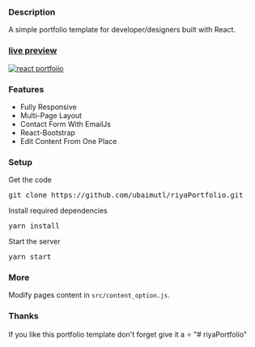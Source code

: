 ### Description

A simple portfolio template for developer/designers built with React. 

### [live preview](https://riyasolanki.github.io/riyaPortfolio/)

[![react portfoiio](src/assets/images/react%20portfolio%20gif.gif)](https://ubaimutl.github.io/riyaPortfolio/)

### Features

- Fully Responsive
- Multi-Page Layout
- Contact Form With EmailJs
- React-Bootstrap
- Edit Content From One Place

### Setup

Get the code

<pre>git clone https://github.com/ubaimutl/riyaPortfolio.git</pre>
 
Install required dependencies

<pre>yarn install</pre>


Start the server

<pre>yarn start</pre>

### More

Modify pages content in  `src/content_option.js`.

### Thanks

If you like this portfolio template don't forget give it a ⭐ 
"# riyaPortfolio" 
